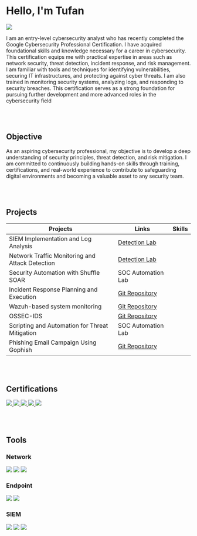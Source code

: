 # Hello, I'm Tufan
<a href="www.linkedin.com/in/pande-tufan"><img src="https://img.shields.io/badge/-LinkedIn-0072b1?&style=for-the-badge&logo=linkedin&logoColor=white" /></a>



I am an entry-level cybersecurity analyst who has recently completed the Google Cybersecurity Professional Certification. I have acquired foundational skills and knowledge necessary for a career in cybersecurity. This certification equips me with practical expertise in areas such as network security, threat detection, incident response, and risk management. I am familiar with tools and techniques for identifying vulnerabilities, securing IT infrastructures, and protecting against cyber threats. I am also trained in monitoring security systems, analyzing logs, and responding to security breaches. This certification serves as a strong foundation for pursuing further development and more advanced roles in the cybersecurity field

<br> <br/>
## Objective
As an aspiring cybersecurity professional, my objective is to develop a deep understanding of security principles, threat detection, and risk mitigation. I am committed to continuously building hands-on skills through training, certifications, and real-world experience to contribute to safeguarding digital environments and becoming a valuable asset to any security team.

<br> <br/>
## Projects 


| Projects                                         | Links         | Skills  |
|-----------------------------------------------|----------------------------|-------------------------------------------|
| SIEM Implementation and Log Analysis          | <a href="https://google.com">Detection Lab</a>|
| Network Traffic Monitoring and Attack Detection |<a href="https://google.com">Detection Lab</a> |
| Security Automation with Shuffle SOAR         | SOC Automation Lab|
| Incident Response Planning and Execution      | <a href="https://github.com/Itsme-crypto/Incident-Response-Framework/blob/main/README.md">Git Repository </a>|
| Wazuh-based system monitoring           | <a href="https://github.com/Itsme-crypto/WazuhSecOps/blob/main/README.md">Git Repository </a>
| OSSEC-IDS         | <a href="https://github.com/Itsme-crypto/OSSEC-IDS-Setup">Git Repository </a>
| Scripting and Automation for Threat Mitigation | SOC Automation Lab|
| Phishing Email Campaign Using Gophish | <a href="https://github.com/Itsme-crypto/Gophish-Phishing-Campaign">Git Repository </a>

<br> <br/>
## Certifications

<div>

<a href="https://1drv.ms/b/c/80f1bb1094f369e7/ERQ-bL_cX5RJkpJD80as-ZYBvj4nbLrU9wZrmtJT04dJfA?e=YSA5BQ" >
  <img src="https://img.shields.io/badge/-Google%20Cybersecurity-4285F4?style=for-the-badge&logo=Google&logoColor=white" />
</a>

<a href="https://1drv.ms/b/c/80f1bb1094f369e7/EWDN38QvLptBtU7M2IT_7J8B3KDVkoh-QDgwq758TPosvw?e=HbnUa6" >
  <img src="https://img.shields.io/badge/-AWS%20Certified%20Cloud-FF9900?style=for-the-badge&logo=Amazon%20AWS&logoColor=white" />
</a>
<a href="https://1drv.ms/b/c/80f1bb1094f369e7/EYbhOnv7hVhDoNC2ofPkd9kBejYk1pzFbGQtDNHwllgH_A?e=7aLFFY">
  <img src="https://img.shields.io/badge/-ISO%2FIEC%2027001-2E8B57?style=for-the-badge&logo=SimpleIcons&logo=security&logoColor=white" />
</a>
<a href="https://1drv.ms/b/c/80f1bb1094f369e7/EVN7IrpDRqROhLIkBWCGHzsBvrQV3w6Hk8Td4Ir1Dhbpfg?e=HsoGD3" >
  <img src="https://img.shields.io/badge/-NVIDIA%20Networking-76B900?style=for-the-badge&logo=NVIDIA&logoColor=white" />
</a>
<a href="https://1drv.ms/b/c/80f1bb1094f369e7/ERl7h1ysDOxOpuuwZB0a4lMB3VOAdOZg-H1WTmWiGnr61A?e=aBYt7v" >
  <img src="https://img.shields.io/badge/-IBM%20Cybersecurity-054ADA?style=for-the-badge&logo=IBM&logoColor=white" />
</a>

</div>

<br> <br/>
## Tools


### Network
<div>
    <img src="https://img.shields.io/badge/-Wireshark-1679A7?&style=for-the-badge&logo=Wireshark&logoColor=white" />
    <img src="https://img.shields.io/badge/-Suricata-EF3B2D?&style=for-the-badge&logo=Suricata&logoColor=white" />
    <img src="https://img.shields.io/badge/-Zeek-777BB4?&style=for-the-badge&logo=Zeek&logoColor=white" />
</div>

### Endpoint
<div>
    <img src="https://img.shields.io/badge/-Microsoft_Defender_for_Endpoint-00A4EF?&style=for-the-badge&logo=Microsoft&logoColor=white" />
    <img src="https://img.shields.io/badge/-Velociraptor-4B275F?&style=for-the-badge&logo=Velociraptor&logoColor=white" />
</div>

### SIEM
<div>
    <img src="https://img.shields.io/badge/-Microsoft_Sentinel-0078D4?&style=for-the-badge&logo=Microsoft&logoColor=white" />
    <img src="https://img.shields.io/badge/-Splunk-000000?&style=for-the-badge&logo=Splunk&logoColor=white" />
    <img src="https://img.shields.io/badge/-Elastic-005571?&style=for-the-badge&logo=Elastic&logoColor=white" />
</div>




